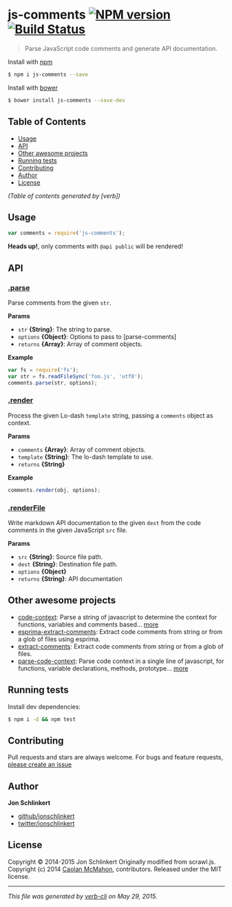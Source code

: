 # js-comments [![NPM version](https://badge.fury.io/js/js-comments.svg)](http://badge.fury.io/js/js-comments)  [![Build Status](https://travis-ci.org/jonschlinkert/js-comments.svg)](https://travis-ci.org/jonschlinkert/js-comments)

> Parse JavaScript code comments and generate API documentation.

Install with [npm](https://www.npmjs.com/)

```sh
$ npm i js-comments --save
```

Install with [bower](http://bower.io/)

```sh
$ bower install js-comments --save-dev
```

## Table of Contents

<!-- toc -->

* [Usage](#usage)
* [API](#api)
* [Other awesome projects](#other-awesome-projects)
* [Running tests](#running-tests)
* [Contributing](#contributing)
* [Author](#author)
* [License](#license)

_(Table of contents generated by [verb])_

<!-- tocstop -->

## Usage

```js
var comments = require('js-comments');
```

**Heads up!**, only comments with `@api public` will be rendered!

## API

### [.parse](index.js#L44)

Parse comments from the given `str`.

**Params**

* `str` **{String}**: The string to parse.
* `options` **{Object}**: Options to pass to [parse-comments]
* `returns` **{Array}**: Array of comment objects.

**Example**

```js
var fs = require('fs');
var str = fs.readFileSync('foo.js', 'utf8');
comments.parse(str, options);
```

### [.render](index.js#L60)

Process the given Lo-dash `template` string, passing a `comments` object as context.

**Params**

* `comments` **{Array}**: Array of comment objects.
* `template` **{String}**: The lo-dash template to use.
* `returns` **{String}**

**Example**

```js
comments.render(obj, options);
```

### [.renderFile](index.js#L120)

Write markdown API documentation to the given `dest` from the code
comments in the given JavaScript `src` file.

**Params**

* `src` **{String}**: Source file path.
* `dest` **{String}**: Destination file path.
* `options` **{Object}**
* `returns` **{String}**: API documentation

## Other awesome projects

* [code-context](https://github.com/jonschlinkert/code-context): Parse a string of javascript to determine the context for functions, variables and comments based… [more](https://github.com/jonschlinkert/code-context)
* [esprima-extract-comments](https://github.com/jonschlinkert/esprima-extract-comments): Extract code comments from string or from a glob of files using esprima.
* [extract-comments](https://github.com/jonschlinkert/extract-comments): Extract code comments from string or from a glob of files.
* [parse-code-context](https://github.com/jonschlinkert/parse-code-context): Parse code context in a single line of javascript, for functions, variable declarations, methods, prototype… [more](https://github.com/jonschlinkert/parse-code-context)

## Running tests

Install dev dependencies:

```sh
$ npm i -d && npm test
```

## Contributing

Pull requests and stars are always welcome. For bugs and feature requests, [please create an issue](https://github.com/jonschlinkert/js-comments/issues/new)

## Author

**Jon Schlinkert**

+ [github/jonschlinkert](https://github.com/jonschlinkert)
+ [twitter/jonschlinkert](http://twitter.com/jonschlinkert)

## License

Copyright © 2014-2015 Jon Schlinkert
Originally modified from scrawl.js. Copyright (c) 2014 [Caolan McMahon](https://github.com/caolan), contributors.
Released under the MIT license.

***

_This file was generated by [verb-cli](https://github.com/assemble/verb-cli) on May 29, 2015._

<!-- deps:mocha -->
